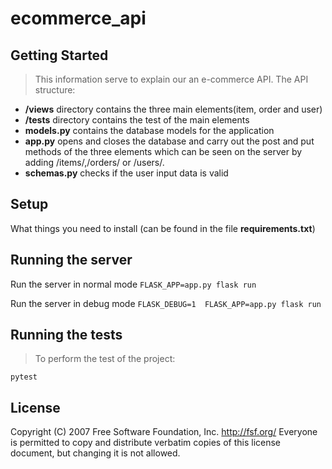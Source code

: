 # ecommerce_api
## Getting Started

> This information serve to explain our an e-commerce API. The API structure:
* **/views** directory contains the three main elements(item, order and user)
* **/tests** directory contains the test of the main elements
* **models.py** contains the database models for the application
* **app.py** opens and closes the database and carry out the post and put methods of the three elements which can be seen on the server by adding /items/,/orders/ or /users/.
* **schemas.py** checks if the user input data is valid

## Setup
 
 What things you need to install (can be found in the file **requirements.txt**)
 
## Running the server

 Run the server in normal mode `FLASK_APP=app.py flask run`

 Run the server in debug mode `FLASK_DEBUG=1  FLASK_APP=app.py flask run`

## Running the tests

> To perform the test of the project:

   `pytest`

## License

 Copyright (C) 2007 Free Software Foundation, Inc. <http://fsf.org/>
 Everyone is permitted to copy and distribute verbatim copies
 of this license document, but changing it is not allowed.